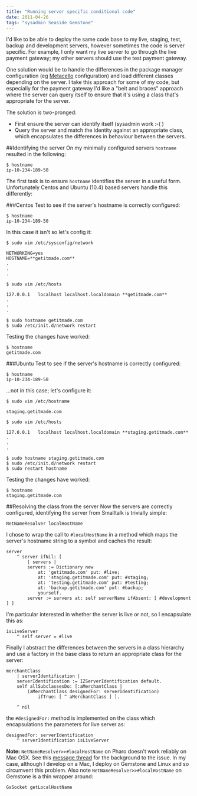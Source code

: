 ```yaml
---
title: "Running server specific conditional code"
date: 2011-04-26
tags: "sysadmin Seaside Gemstone"
---
```

I'd like to be able to deploy the same code base to my live, staging, test, backup and development servers, however sometimes the code is server specific. For example, I only want my live server to go through the live payment gateway; my other servers should use the test payment gateway.

One solution would be to handle the differences in the package manager configuration (eg [Metacello](http://code.google.com/p/metacello/) configuration) and load different classes depending on the server. I take this approach for some of my code, but especially for the payment gateway I'd like a "belt and braces" approach where the server can query itself to ensure that it's using a class that's appropriate for the server.

The solution is two-pronged:
* First ensure the server can identify itself (sysadmin work :-( )
* Query the server and match the identity against an appropriate class, which encapsulates the differences in behaviour between the servers.


##Identifying the server
On my minimally configured servers `hostname` resulted in the following:
```
$ hostname
ip-10-234-189-50
```

The first task is to ensure `hostname` identifies the server in a useful form. Unfortunately Centos and Ubuntu (10.4) based servers handle this differently:

###Centos
Test to see if the server's hostname is correctly configured:
```
$ hostname
ip-10-234-189-50
```
In this case it isn't so let's config it:
```
$ sudo vim /etc/sysconfig/network
```
```
NETWORKING=yes
HOSTNAME=**getitmade.com**
.
.
.
```

```
$ sudo vim /etc/hosts
```
```
127.0.0.1   localhost localhost.localdomain **getitmade.com**
.
.
.
```


```
$ sudo hostname getitmade.com
$ sudo /etc/init.d/network restart
```

Testing the changes have worked:
```
$ hostname
getitmade.com
```

###Ubuntu
Test to see if the server's hostname is correctly configured:
```
$ hostname
ip-10-234-189-50
```
...not in this case; let's configure it:
```
$ sudo vim /etc/hostname
```
```
staging.getitmade.com
```

```
$ sudo vim /etc/hosts
```
```
127.0.0.1   localhost localhost.localdomain **staging.getitmade.com**
.
.
.
```

```
$ sudo hostname staging.getitmade.com
$ sudo /etc/init.d/network restart
$ sudo restart hostname
```

Testing the changes have worked:
```
$ hostname
staging.getitmade.com
```

##Resolving the class from the server
Now the servers are correctly configured, identifying the server from Smalltalk is trivially simple:
```Smalltalk
NetNameResolver localHostName
```

I chose to wrap the call to `#localHostName` in a method which maps the server's hostname string to a symbol and caches the result:

```Smalltalk
server
	^ server ifNil: [
		| servers | 
		servers := Dictionary new
		 	at: 'getitmade.com' put: #live;
			at: 'staging.getitmade.com' put: #staging;
			at: 'testing.getitmade.com' put: #testing;
			at: 'backup.getitmade.com' put: #backup;
			yourself.
		server := servers at: self serverName ifAbsent: [ #development ] ]
```


I'm particular interested in whether the server is live or not, so I encapsulate this as:

```Smalltalk
isLiveServer	
	^ self server = #live
```

Finally I abstract the differences between the servers in a class hierarchy and use a factory in the base class to return an appropriate class for the server:

```Smalltalk
merchantClass
	| serverIdentification |
	serverIdentification := IZServerIdentification default.
	self allSubclassesDo: [:aMerchantClass | 
		(aMerchantClass designedFor: serverIdentification)
			ifTrue: [ ^ aMerchantClass ] ].
	
	^ nil
```


the `#designedFor:` method is implemented on the class which encapsulations the parameters for live server as:

```Smalltalk
designedFor: serverIdentification
	^ serverIdentification isLiveServer
```


**Note:** `NetNameResolver>>#localHostName` on Pharo doesn't work reliably on Mac OSX. See this [message thread](http://lists.squeakfoundation.org/pipermail/squeak-dev/2010-March/146746.html) for the background to the issue. In my case, although I develop on a Mac, I deploy on Gemstone and Linux and so circumvent this problem. Also note `NetNameResolver>>#localHostName` on Gemstone is a thin wrapper around:
```Smalltalk
GsSocket getLocalHostName
```
